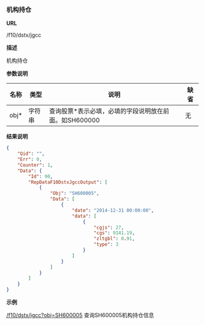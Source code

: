
### 机构持仓

**URL**

/f10/dstx/jgcc

**描述**

机构持仓

**参数说明**

|名称|类型|说明|缺省|
| -------- | -------- | -------- | -------- |
|obj\*|字符串|查询股票\*表示必填，必填的字段说明放在前面。如SH600000|无|


**结果说明**

```json
{
    "Qid": "",
    "Err": 0,
    "Counter": 1,
    "Data": {
        "Id": 90,
        "RepDataF10DstxJgccOutput": [
            {
                "Obj": "SH600005",
                "Data": [
                    {
                        "date": "2014-12-31 00:00:00",
                        "data": [
                            {
                                "cgjs": 27,
                                "cgs": 9141.19,
                                "zltgbl": 0.91,
                                "type": 3
                            }
                        ]
                    }
                ]
            }
        ]
    }
}
```

**示例**

[/f10/dstx/jgcc?obj=SH600005]($APIHOST$/f10/dstx/jgcc?obj=SH600005)
查询SH600005机构持仓信息
